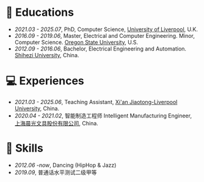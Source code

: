 # 📖 Educations
- *2021.03 - 2025.07*, PhD, Computer Science, [University of Liverpool](https://www.liverpool.ac.uk/), U.K. 
- *2016.09 - 2019.06*, Master, Electrical and Computer Engineering. Minor, Computer Science. [Oregon State University](https://oregonstate.edu/), U.S. 
- *2012.09 - 2016.06*, Bachelor, Electrical Engineering and Automation. [Shihezi University](https://www.shzu.edu.cn/), China.
  
# 💻 Experiences
- *2021.03 - 2025.06*, Teaching Assistant, [Xi'an Jiaotong-Liverpool University](https://www.xjtlu.edu.cn/), China.
- *2020.04 - 2021.02*, 智能制造工程师 Intelligent Manufacturing Engineer, [上海晨光文具股份有限公司](http://www.mg.pen.com), China.

# 🚀 Skills
- *2012.06 -now*, Dancing (HipHop & Jazz)
- *2019.09*, 普通话水平测试二级甲等
  
